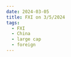 ```yaml
---
date: 2024-03-05
title: FXI on 3/5/2024
tags: 
  - FXI
  - China
  - large cap
  - foreign
---
```

<div class="post">
<snapshot-grid 
    :reports="['2024/03/04/CTA/FXI', '2024/03/05/CTA/FXI', '2024/03/05/MTP/FXI']"
    chart="2024/03/05/Chart/FXI"
/>
<p>

</p>
<p>

</p>
</div>